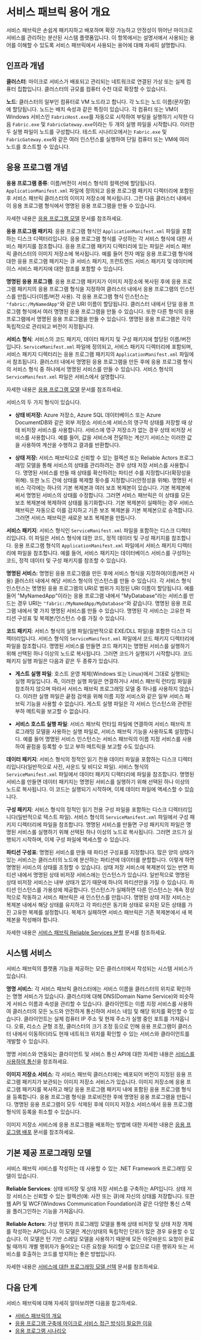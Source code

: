 <properties
   pageTitle="서비스 패브릭 용어 개요 | Microsoft Azure"
   description="서비스 패브릭의 용어에 대해 간략하게 소개하고 설명서의 나머지 부분에서 사용되는 용어와 주요 용어 개념에 대해 설명합니다."
   services="service-fabric"
   documentationCenter=".net"
   authors="rwike77"
   manager="timlt"
   editor="chackdan;subramar"/>

<tags
   ms.service="service-fabric"
   ms.devlang="dotnet"
   ms.topic="article"
   ms.tgt_pltfrm="NA"
   ms.workload="NA"
   ms.date="08/11/2016"
   ms.author="ryanwi"/>

# 서비스 패브릭 용어 개요

서비스 패브릭은 손쉽게 패키지하고 배포하며 확장 가능하고 안정성이 뛰어난 마이크로 서비스를 관리하는 분산된 시스템 플랫폼입니다. 이 항목에서는 설명서에서 사용되는 용어를 이해할 수 있도록 서비스 패브릭에서 사용되는 용어에 대해 자세히 설명합니다.

## 인프라 개념
**클러스터**: 마이크로 서비스가 배포되고 관리되는 네트워크로 연결된 가상 또는 실제 컴퓨터 집합입니다. 클러스터의 규모를 컴퓨터 수천 대로 확장할 수 있습니다.

**노드**: 클러스터의 일부인 컴퓨터로 VM 노드라고 합니다. 각 노드는 노드 이름(문자열)에 할당됩니다. 노드는 배치 속성과 같은 특징이 있습니다. 각 컴퓨터 또는 VM이 Windows 서비스인 `FabricHost.exe`를 자동으로 시작하여 부팅을 실행하기 시작한 다음 `Fabric.exe` 및 `FabricGateway.exe`이라는 두 개의 실행 파일을 시작합니다. 이러한 두 실행 파일이 노드를 구성합니다. 테스트 시나리오에서는 `Fabric.exe` 및 `FabricGateway.exe`와 같은 여러 인스턴스를 실행하여 단일 컴퓨터 또는 VM에 여러 노드를 호스트할 수 있습니다.

## 응용 프로그램 개념
**응용 프로그램 종류**: 이름/버전이 서비스 형식의 컬렉션에 할당됩니다. `ApplicationManifest.xml` 파일에 정의되고 응용 프로그램 패키지 디렉터리에 포함된 후 서비스 패브릭 클러스터의 이미지 저장소에 복사됩니다. 그런 다음 클러스터 내에서이 응용 프로그램 형식에서 명명된 응용 프로그램을 만들 수 있습니다.

자세한 내용은 [응용 프로그램 모델](service-fabric-application-model.md) 문서를 참조하세요.

**응용 프로그램 패키지**: 응용 프로그램 형식인 `ApplicationManifest.xml` 파일을 포함하는 디스크 디렉터리입니다. 응용 프로그램 형식를 구성하는 각 서비스 형식에 대한 서비스 패키지를 참조합니다. 응용 프로그램 패키지 디렉터리에 있는 파일은 서비스 패브릭 클러스터의 이미지 저장소에 복사됩니다. 예를 들어 전자 메일 응용 프로그램 형식에 대한 응용 프로그램 패키지는 큐 서비스 패키지, 프런트엔드 서비스 패키지 및 데이터베이스 서비스 패키지에 대한 참조를 포함할 수 있습니다.

**명명된 응용 프로그램**: 응용 프로그램 패키지가 이미지 저장소에 복사된 후에 응용 프로그램 패키지의 응용 프로그램 형식을 지정하여 클러스터 내에서 응용 프로그램의 인스턴스를 만듭니다(이름/버전 사용). 각 응용 프로그램 형식 인스턴스는 `"fabric:/MyNamedApp"`와 같은 URI 이름이 할당됩니다. 클러스터 내에서 단일 응용 프로그램 형식에서 여러 명명된 응용 프로그램을 만들 수 있습니다. 또한 다른 형식의 응용 프로그램에서 명명된 응용 프로그램을 만들 수 있습니다. 명명된 응용 프로그램은 각각 독립적으로 관리되고 버전이 지정됩니다.

**서비스 형식**: 서비스의 코드 패키지, 데이터 패키지 및 구성 패키지에 할당된 이름/버전입니다. `ServiceManifest.xml` 파일에 정의되고, 서비스 패키지 디렉터리에 포함되며, 서비스 패키지 디렉터리는 응용 프로그램 패키지의 `ApplicationManifest.xml` 파일에서 참조됩니다. 클러스터 내에서 명명된 응용 프로그램을 만든 후에 응용 프로그램 형식의 서비스 형식 중 하나에서 명명된 서비스를 만들 수 있습니다. 서비스 형식의 `ServiceManifest.xml` 파일은 서비스에서 설명합니다.

자세한 내용은 [응용 프로그램 모델](service-fabric-application-model.md) 문서를 참조하세요.

서비스의 두 가지 형식이 있습니다.

- **상태 비저장:** Azure 저장소, Azure SQL 데이터베이스 또는 Azure DocumentDB와 같은 외부 저장소 서비스에 서비스의 영구적 상태를 저장할 때 상태 비저장 서비스를 사용합니다. 서비스에 영구 저장소가 없는 경우 상태 비저장 서비스를 사용합니다. 예를 들어, 값을 서비스에 전달하는 계산기 서비스는 이러한 값을 사용하여 계산을 수행하고 결과를 반환합니다.

- **상태 저장:** 서비스 패브릭으로 신뢰할 수 있는 컬렉션 또는 Reliable Actors 프로그래밍 모델을 통해 서비스의 상태를 관리하려는 경우 상태 저장 서비스를 사용합니다. 명명된 서비스를 만들 때 상태를 확산하려는 파티션 수를 지정합니다(확장성을 위해). 또한 노드 간에 상태를 복제할 횟수를 지정합니다(안정성을 위해). 명명된 서비스 각각에는 하나의 기본 복제본과 여러 보조 복제본이 있습니다. 기본 복제본에 써서 명명된 서비스의 상태를 수정합니다. 그러면 서비스 패브릭은 이 상태를 모든 보조 복제본에 복제하여 상태를 동기화합니다. 기본 복제본이 실패하는 경우 서비스 패브릭은 자동으로 이를 감지하고 기존 보조 복제본을 기본 복제본으로 승격합니다. 그러면 서비스 패브릭은 새로운 보조 복제본을 만듭니다.

**서비스 패키지**: 서비스 형식인 `ServiceManifest.xml` 파일을 포함하는 디스크 디렉터리입니다. 이 파일은 서비스 형식에 대한 코드, 정적 데이터 및 구성 패키지를 참조합니다. 응용 프로그램 형식의 `ApplicationManifest.xml` 파일에서 서비스 패키지 디렉터리에 파일을 참조합니다. 예를 들어, 서비스 패키지는 데이터베이스 서비스를 구성하는 코드, 정적 데이터 및 구성 패키지를 참조할 수 있습니다.

**명명된 서비스**: 명명된 응용 프로그램을 만든 후에 서비스 형식을 지정하여(이름/버전 사용) 클러스터 내에서 해당 서비스 형식의 인스턴스를 만들 수 있습니다. 각 서비스 형식 인스턴스는 명명된 응용 프로그램의 URI로 범위가 지정된 URI 이름이 할당됩니다. 예를 들어 "MyNamedApp"이라는 응용 프로그램 내에서 "MyDatabase"라는 서비스를 만드는 경우 URI는 `"fabric:/MyNamedApp/MyDatabase"`와 같습니다. 명명된 응용 프로그램 내에서 몇 가지 명명된 서비스를 만들 수 있습니다. 명명된 각 서비스는 고유한 파티션 구성표 및 복제본/인스턴스 수를 가질 수 있습니다.

**코드 패키지**: 서비스 형식의 실행 파일(일반적으로 EXE/DLL 파일)을 포함한 디스크 디렉터리입니다. 서비스 형식의 `ServiceManifest.xml` 파일에서 코드 패키지 디렉터리에 파일을 참조합니다. 명명된 서비스를 만들면 코드 패키지는 명명된 서비스를 실행하기 위해 선택된 하나 이상의 노드로 복사됩니다. 그러면 코드가 실행되기 시작합니다. 코드 패키지 실행 파일은 다음과 같은 두 종류가 있습니다.

- **게스트 실행 파일**: 호스트 운영 체제(Windows 또는 Linux)에서 그대로 실행되는 실행 파일입니다. 즉, 이러한 실행 파일은 연결하거나 서비스 패브릭 런타임 파일을 참조하지 않으며 따라서 서비스 패브릭 프로그래밍 모델 중 하나를 사용하지 않습니다. 이러한 실행 파일은 끝점 검색을 위해 이름 지정 서비스와 같은 일부 서비스 패브릭 기능을 사용할 수 없습니다. 게스트 실행 파일은 각 서비스 인스턴스와 관련된 부하 메트릭을 보고할 수 없습니다.

- **서비스 호스트 실행 파일**: 서비스 패브릭 런타임 파일에 연결하여 서비스 패브릭 프로그래밍 모델을 사용하는 실행 파일로, 서비스 패브릭 기능을 사용하도록 설정합니다. 예를 들어 명명된 서비스 인스턴스는 서비스 패브릭의 이름 지정 서비스를 사용하여 끝점을 등록할 수 있고 부하 메트릭을 보고할 수도 있습니다.

**데이터 패키지**: 서비스 형식의 정적인 읽기 전용 데이터 파일을 포함하는 디스크 디렉터리입니다(일반적으로 사진, 사운드 및 비디오 파일). 서비스 형식의 `ServiceManifest.xml` 파일에서 데이터 패키지 디렉터리에 파일을 참조합니다. 명명된 서비스를 만들면 데이터 패키지는 명명된 서비스를 실행하기 위해 선택된 하나 이상의 노드로 복사됩니다. 이 코드는 실행되기 시작하며, 이제 데이터 파일에 액세스할 수 있습니다.

**구성 패키지**: 서비스 형식의 정적인 읽기 전용 구성 파일을 포함하는 디스크 디렉터리입니다(일반적으로 텍스트 파일). 서비스 형식의 `ServiceManifest.xml` 파일에서 구성 패키지 디렉터리에 파일을 참조합니다. 명명된 서비스를 만들면 구성 패키지의 파일은 명명된 서비스를 실행하기 위해 선택된 하나 이상의 노드로 복사됩니다. 그러면 코드가 실행되기 시작하며, 이제 구성 파일에 액세스할 수 있습니다.

**파티션 구성표**: 명명된 서비스를 만들 때 파티션 구성표를 지정합니다. 많은 양의 상태가 있는 서비스는 클러스터의 노드에 분산하는 파티션에 데이터를 분할합니다. 이렇게 하면 명명된 서비스의 상태를 조정할 수 있습니다. 상태 저장 서비스에 복제본이 있는 반면 파티션 내에서 명명된 상태 비저장 서비스에는 인스턴스가 있습니다. 일반적으로 명명된 상태 비저장 서비스는 내부 상태가 없기 때문에 하나의 파티션만을 가질 수 있습니다. 파티션 인스턴스를 가용성에 제공합니다. 인스턴스가 실패하면 다른 인스턴스는 계속 정상적으로 작동하고 서비스 패브릭은 새 인스턴스를 만듭니다. 명명된 상태 저장 서비스는 복제본 내에서 해당 상태를 유지하고 각 파티션은 동기화 상태로 유지된 모든 상태를 가진 고유한 복제를 설정합니다. 복제가 실패하면 서비스 패브릭은 기존 복제본에서 새 복제본을 작성해야 합니다.

자세한 내용은 [서비스 패브릭 Reliable Services 분할](service-fabric-concepts-partitioning.md) 문서를 참조하세요.

## 시스템 서비스
서비스 패브릭의 플랫폼 기능을 제공하는 모든 클러스터에서 작성되는 시스템 서비스가 있습니다.

**명명 서비스**: 각 서비스 패브릭 클러스터에는 서비스 이름을 클러스터의 위치로 확인하는 명명 서비스가 있습니다. 클러스터에 대해 DNS(Domain Name Service)와 비슷하게 서비스 이름과 속성을 관리할 수 있습니다. 클라이언트는 이름 지정 서비스를 사용하여 클러스터의 모든 노드와 안전하게 통신하여 서비스 네임 및 해당 위치를 확인할 수 있습니다. 클라이언트는 실제 컴퓨터 IP 주소 및 현재 주소가 실행 중인 포트를 가져옵니다. 오류, 리소스 균형 조정, 클러스터의 크기 조정 등으로 인해 응용 프로그램이 클러스터 내에서 이동하더라도 현재 네트워크 위치를 확인할 수 있는 서비스와 클라이언트를 개발할 수 있습니다.

명명 서비스와 연동되는 클라이언트 및 서비스 통신 API에 대한 자세한 내용은 [서비스를 사용하여 통신](service-fabric-connect-and-communicate-with-services.md)을 참조하세요.

**이미지 저장소 서비스**: 각 서비스 패브릭 클러스터에는 배포되어 버전이 지정된 응용 프로그램 패키지가 보관되는 이미지 저장소 서비스가 있습니다. 이미지 저장소에 응용 프로그램 패키지를 복사하고 해당 응용 프로그램 패키지 내에 포함된 응용 프로그램 형식을 등록합니다. 응용 프로그램 형식을 프로비전한 후에 명명된 응용 프로그램을 만듭니다. 명명된 응용 프로그램이 모두 삭제된 후에 이미지 저장소 서비스에서 응용 프로그램 형식의 등록을 취소할 수 있습니다.

이미지 저장소 서비스에 응용 프로그램을 배포하는 방법에 대한 자세한 내용은 [응용 프로그램 배포](service-fabric-deploy-remove-applications.md) 문서를 참조하세요.

## 기본 제공 프로그래밍 모델
서비스 패브릭 서비스를 작성하는 데 사용할 수 있는 .NET Framework 프로그래밍 모델이 있습니다.

**Reliable Services**: 상태 비저장 및 상태 저장 서비스를 구축하는 API입니다. 상태 저장 서비스는 신뢰할 수 있는 컬렉션(예: 사전 또는 큐)에 자신의 상태를 저장합니다. 또한 웹 API 및 WCF(Windows Communication Foundation)과 같은 다양한 통신 스택을 플러그인하는 기능을 가져옵니다.

**Reliable Actors**: 가상 행위자 프로그래밍 모델을 통해 상태 비저장 및 상태 저장 개체를 작성하는 API입니다. 이 모델은 계산/상태의 독립적인 단위가 많은 경우 유용할 수 있습니다. 이 모델은 턴 기반 스레딩 모델을 사용하기 때문에 모든 아웃바운드 요청이 완료될 때까지 개별 행위자가 들어오는 다른 요청을 처리할 수 없으므로 다른 행위자 또는 서비스를 호출하는 코드를 방지하는 좋은 방법입니다.

자세한 내용은 [서비스에 대한 프로그래밍 모델 선택](service-fabric-choose-framework.md) 문서를 참조하세요.

<!--Every topic should have next steps and links to the next logical set of content to keep the customer engaged-->
## 다음 단계
서비스 패브릭에 대해 자세히 알아보려면 다음을 참고하세요.

- [서비스 패브릭의 개요](service-fabric-overview.md)
- [응용 프로그램 구축에 마이크로 서비스 접근 방식이 필요한 이유](service-fabric-overview-microservices.md)
- [응용 프로그램 시나리오](service-fabric-application-scenarios.md)

<!---HONumber=AcomDC_0817_2016-->